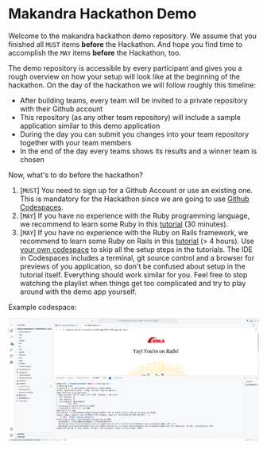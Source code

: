 # Makandra Hackathon Demo

Welcome to the makandra hackathon demo repository. We assume that you finished all `MUST` items **before** the Hackathon. And hope you find time to accomplish the `MAY` items **before** the Hackathon, too. 

The demo repository is accessible by every participant and gives you a rough overview on how your setup will look like at the beginning of the hackathon. On the day of the hackathon we will follow roughly this timeline:

* After building teams, every team will be invited to a private repository with their Github account
* This repository (as any other team repository) will include a sample application similar to this demo application
* During the day you can submit you changes into your team repository together with your team members
* In the end of the day every teams shows its results and a winner team is chosen

Now, what's to do before the hackathon?

1. [`MUST`] You need to sign up for a Github Account or use an existing one. This is mandatory for the Hackathon since we are going to use [Github Codespaces](https://docs.github.com/en/codespaces/overview).
2. [`MAY`] If you have no experience with the Ruby programming language, we recommend to learn some Ruby in this [tutorial](https://try.ruby-lang.org/) (30 minutes).
3. [`MAY`] If you have no experience with the Ruby on Rails framework, we recommend to learn some Ruby on Rails in this [tutorial](https://www.youtube.com/playlist?list=PLm8ctt9NhMNV75T9WYIrA6m9I_uw7vS56) (> 4 hours). Use [your own codespace](https://codespaces.new/makandra-hackathon-2023/demo?quickstart=1) to skip all the setup steps in the tutorials. The IDE in Codespaces includes a terminal, git source control and a browser for previews of you application, so don't be confused about setup in the tutorial itself. Everything should work similar for you. Feel free to stop watching the playlist when things get too complicated and try to play around with the demo app yourself.

Example codespace:

![Screenshot](docs/screenshot_codespaces.png)
